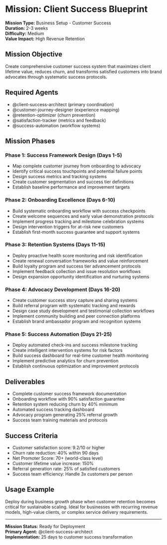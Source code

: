 # Mission: Client Success Blueprint

**Mission Type:** Business Setup - Customer Success  
**Duration:** 2-3 weeks  
**Difficulty:** Medium  
**Value Impact:** High Revenue Retention

## Mission Objective

Create comprehensive customer success system that maximizes client lifetime value, reduces churn, and transforms satisfied customers into brand advocates through systematic success protocols.

## Required Agents

- @client-success-architect (primary coordination)
- @customer-journey-designer (experience mapping)
- @retention-optimizer (churn prevention)
- @satisfaction-tracker (metrics and feedback)
- @success-automation (workflow systems)

## Mission Phases

### Phase 1: Success Framework Design (Days 1-5)
- Map complete customer journey from onboarding to advocacy
- Identify critical success touchpoints and potential failure points
- Design success metrics and tracking systems
- Create customer segmentation and success tier definitions
- Establish baseline performance and improvement targets

### Phase 2: Onboarding Excellence (Days 6-10)
- Build systematic onboarding workflow with success checkpoints
- Create welcome sequences and early value demonstration protocols
- Implement progress tracking and milestone celebration systems
- Design intervention triggers for at-risk new customers
- Establish first-month success guarantee and support systems

### Phase 3: Retention Systems (Days 11-15)
- Deploy proactive health score monitoring and risk identification
- Create renewal conversation frameworks and value reinforcement
- Build loyalty program and success tier advancement protocols
- Implement feedback collection and issue resolution workflows
- Design expansion opportunity identification and nurturing systems

### Phase 4: Advocacy Development (Days 16-20)
- Create customer success story capture and sharing systems
- Build referral program with systematic tracking and rewards
- Design case study development and testimonial collection workflows
- Implement community building and peer connection platforms
- Establish brand ambassador program and recognition systems

### Phase 5: Success Automation (Days 21-25)
- Deploy automated check-ins and success milestone tracking
- Create intelligent intervention systems for risk factors
- Build success dashboard for real-time customer health monitoring
- Implement predictive analytics for churn prevention
- Establish continuous optimization and improvement protocols

## Deliverables

- Complete customer success framework documentation
- Onboarding workflow with 90% satisfaction guarantee
- Retention system reducing churn by 40% minimum
- Automated success tracking dashboard
- Advocacy program generating 25% referral growth
- Success team training materials and protocols

## Success Criteria

- Customer satisfaction score: 9.2/10 or higher
- Churn rate reduction: 40% within 90 days
- Net Promoter Score: 70+ (world-class level)
- Customer lifetime value increase: 150%
- Referral generation rate: 25% of satisfied customers
- Success team efficiency: Handle 3x customers per person

## Usage Example

Deploy during business growth phase when customer retention becomes critical for sustainable scaling. Ideal for businesses with recurring revenue models, high-value clients, or complex service delivery requirements.

---

**Mission Status:** Ready for Deployment  
**Primary Agent:** @client-success-architect  
**Implementation:** 25 days to customer success transformation